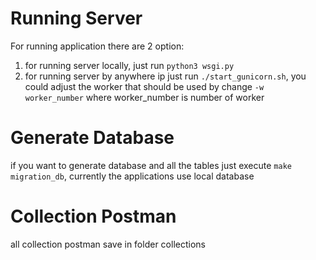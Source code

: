# Running Server
For running application there are 2 option:
1. for running server locally, just run ```python3 wsgi.py```
2.  for running server by anywhere ip just run
        ```./start_gunicorn.sh```, you could adjust the worker that should be used by change ```-w worker_number```
        where worker_number is number of worker

# Generate Database 
if you want to generate database and all the tables just execute 
```make migration_db```, currently the applications use local database

# Collection Postman
all collection postman save in folder collections